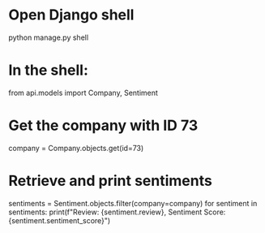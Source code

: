 # Open Django shell
python manage.py shell

# In the shell:
from api.models import Company, Sentiment

# Get the company with ID 73
company = Company.objects.get(id=73)

# Retrieve and print sentiments
sentiments = Sentiment.objects.filter(company=company)
for sentiment in sentiments:
    print(f"Review: {sentiment.review}, Sentiment Score: {sentiment.sentiment_score}")
